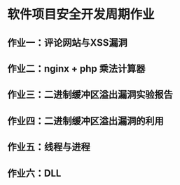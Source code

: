 # 软件项目安全开发周期作业

## 作业一：评论网站与XSS漏洞

## 作业二：nginx + php 乘法计算器

## 作业三：二进制缓冲区溢出漏洞实验报告

## 作业四：二进制缓冲区溢出漏洞的利用

## 作业五：线程与进程

## 作业六：DLL